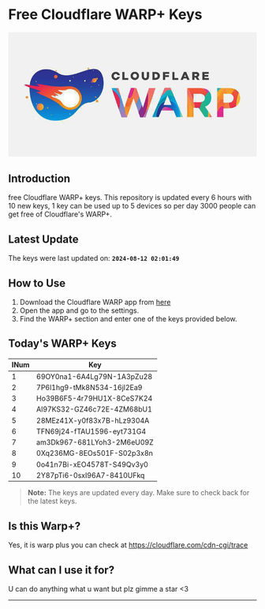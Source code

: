 
# Free Cloudflare WARP+ Keys

![Banner](asset/IMG_20240629_142710_129.jpg)

## Introduction

free Cloudflare WARP+ keys. This repository is updated every 6 hours with 10 new keys, 1 key can be used up to 5 devices so per day 3000 people can get free of Cloudflare's WARP+.

## Latest Update

The keys were last updated on: **`2024-08-12 02:01:49`**

## How to Use

1. Download the Cloudflare WARP app from [here](https://1.1.1.1/)
2. Open the app and go to the settings.
3. Find the WARP+ section and enter one of the keys provided below.

## Today's WARP+ Keys

| INum | Key |
|-------|-----|
| 1     | 69OY0na1-6A4Lg79N-1A3pZu28               |
| 2     | 7P6l1hg9-tMk8N534-16jl2Ea9               |
| 3     | Ho39B6F5-4r79HU1X-8CeS7K24               |
| 4     | Al97KS32-GZ46c72E-4ZM68bU1               |
| 5     | 28MEz41X-y0f83x7B-hLz9304A               |
| 6     | TFN69j24-fTAU1596-eyt731G4               |
| 7     | am3Dk967-681LYoh3-2M6eU09Z               |
| 8     | 0Xq236MG-8EOs501F-S02p3x8n               |
| 9     | 0o41n7Bi-xEO4578T-S49Qv3y0               |
| 10    | 2Y87pTi6-0sxI96A7-8410UFkq               |


> **Note:** The keys are updated every day. Make sure to check back for the latest keys.

## Is this Warp+?

Yes, it is warp plus you can check at https://cloudflare.com/cdn-cgi/trace

## What can I use it for?
U can do anything what u want but plz gimme a star <3

---
